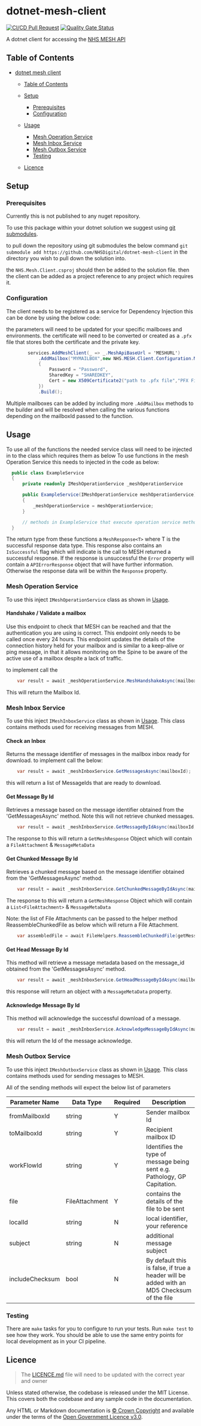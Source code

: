 # dotnet-mesh-client

[![CI/CD Pull Request](https://github.com/nhs-england-tools/repository-template/actions/workflows/cicd-1-pull-request.yaml/badge.svg)](https://github.com/nhs-england-tools/repository-template/actions/workflows/cicd-1-pull-request.yaml)
[![Quality Gate Status](https://sonarcloud.io/api/project_badges/measure?project=repository-template&metric=alert_status)](https://sonarcloud.io/summary/new_code?id=repository-template)

A dotnet client for accessing the [NHS MESH API](https://digital.nhs.uk/developer/api-catalogue/message-exchange-for-social-care-and-health-api#api-description__end-to-end-process-to-integrate-with-mesh-api)

## Table of Contents

- [dotnet mesh client](dotnet-mesh-client)
  - [Table of Contents](#table-of-contents)
  - [Setup](#setup)
    - [Prerequisites](#prerequisites)
    - [Configuration](#configuration)
  - [Usage](#usage)
    - [Mesh Operation Service](#mesh-operation-service)
    - [Mesh Inbox Service](#mesh-inbox-service)
    - [Mesh Outbox Service](#mesh-outbox-service)
    - [Testing](#testing)

  - [Licence](#licence)

## Setup

### Prerequisites

Currently this is not published to any nuget repository.

To use this package within your dotnet solution we suggest using [git submodules](https://git-scm.com/book/en/v2/Git-Tools-Submodules).

to pull down the repository using git submodules the below command `git submodule add https://github.com/NHSDigital/dotnet-mesh-client` in the directory you wish to pull down the solution into.

the `NHS.Mesh.Client.csproj` should then be added to the solution file.
then the client can be added as a project reference to any project which requires it.

### Configuration

The client needs to be registered as a service for Dependency Injection this can be done by using the below code:

the parameters will need to be updated for your specific mailboxes and environments.
the certificate will need to be converted or created as a `.pfx` file that stores both the certificate and the private key.

```c#
        services.AddMeshClient(_ => _.MeshApiBaseUrl = 'MESHURL')
            .AddMailbox("MYMAILBOX",new NHS.MESH.Client.Configuration.MailboxConfiguration
            {
                Password = "Password",
                SharedKey = "SHAREDKEY",
                Cert = new X509Certificate2("path to .pfx file","PFX File password")
            })
            .Build();
```

Multiple mailboxes can be added by including more `.AddMailbox` methods to the builder and will be resolved when calling the various functions depending on the mailboxId passed to the function.

## Usage

To use all of the functions the needed service class will need to be injected in to the class which requires them as below
To use functions in the mesh Operation Service this needs to injected in the code as below:

```c#
  public class ExampleService
  {
      private readonly IMeshOperationService _meshOperationService

      public ExampleService(IMeshOperationService meshOperationService)
      {
          _meshOperationService = meshOperationService;
      }

      // methods in ExampleService that execute operation service methods.
  }
```

The return type from these functions a `MeshResponse<T>` where T is the successful response data type.
This response also contains an `IsSuccessful` flag which will indicate is the call to MESH returned a successful response.
If the response is unsuccessful the `Error` property will contain a `APIErrorResponse` object that will have further information.
Otherwise the response data will be within the `Response` property.

### Mesh Operation Service

To use this inject `IMeshOperationService` class as shown in [Usage](#usage).

#### Handshake / Validate a mailbox

Use this endpoint to check that MESH can be reached and that the authentication you are using is correct. This endpoint only needs to be called once every 24 hours. This endpoint updates the details of the connection history held for your mailbox and is similar to a keep-alive or ping message, in that it allows monitoring on the Spine to be aware of the active use of a mailbox despite a lack of traffic.

to implement call the

```c#
    var result = await _meshOperationService.MeshHandshakeAsync(mailboxId);
```

This will return the Mailbox Id.

### Mesh Inbox Service

To use this inject `IMeshInboxService` class as shown in [Usage](#usage).
This class contains methods used for receiving messages from MESH.

#### Check an Inbox

Returns the message identifier of messages in the mailbox inbox ready for download.
to implement call the below:

```c#
    var result = await _meshInboxService.GetMessagesAsync(mailboxId);
```

this will return a list of MessageIds that are ready to download.

#### Get Message By Id

Retrieves a message based on the message identifier obtained from the 'GetMessagesAsync' method.
Note this will not retrieve chunked messages.

```c#
    var result = await _meshInboxService.GetMessageByIdAsync(mailboxId, messageId);
```

The response to this will return a `GetMeshResponse` Object which will contain a `FileAttachment` & `MessageMetaData`

#### Get Chunked Message By Id

Retrieves a chunked message based on the message identifier obtained from the 'GetMessagesAsync' method.

```c#
    var result = await _meshInboxService.GetChunkedMessageByIdAsync(mailboxId, messageId);
```

The response to this will return a `GetMeshResponse` Object which will contain a `List<FileAttachment>` & `MessageMetaData`

Note: the list of File Attachments can be passed to the helper method ReassembleChunkedFile as below which will return a File Attachment.

```c#
    var assembledFile = await FileHelpers.ReassembleChunkedFile(getMessageResponse.Response.FileAttachments);
```

#### Get Head Message By Id

This method will retrieve a message metadata based on the message_id obtained from the 'GetMessagesAsync' method.

```c#
    var result = await _meshInboxService.GetHeadMessageByIdAsync(mailboxId, messageId);
```

this response will return an object with a `MessageMetaData` property.

#### Acknowledge Message By Id

This method will acknowledge the successful download of a message.

```c#
    var result = await _meshInboxService.AcknowledgeMessageByIdAsync(mailboxId, messageId);
```

this will return the Id of the message acknowledge.

### Mesh Outbox Service

To use this inject `IMeshOutboxService` class as shown in [Usage](#usage).
This class contains methods used for sending messages to MESH.

All of the sending methods will expect the below list of parameters

| **Parameter Name** | **Data Type**  | **Required** | **Description**                                                                           |
|--------------------|----------------|--------------|-------------------------------------------------------------------------------------------|
| fromMailboxId      | string         | Y            | Sender mailbox Id                                                                         |
| toMailboxId        | string         | Y            | Recipient mailbox ID                                                                      |
| workFlowId         | string         | Y            | Identifies the type of message being sent e.g. Pathology, GP Capitation.                  |
| file               | FileAttachment | Y            | contains the details of the file to be sent                                               |
| localId            | string         | N            | local identifier, your reference                                                          |
| subject            | string         | N            | additional message subject                                                                |
| includeChecksum    | bool           | N            | By default this is false, if true a header will be added with an MD5 Checksum of the file |


### Testing

There are `make` tasks for you to configure to run your tests.  Run `make test` to see how they work.  You should be able to use the same entry points for local development as in your CI pipeline.

## Licence

> The [LICENCE.md](./LICENCE.md) file will need to be updated with the correct year and owner

Unless stated otherwise, the codebase is released under the MIT License. This covers both the codebase and any sample code in the documentation.

Any HTML or Markdown documentation is [© Crown Copyright](https://www.nationalarchives.gov.uk/information-management/re-using-public-sector-information/uk-government-licensing-framework/crown-copyright/) and available under the terms of the [Open Government Licence v3.0](https://www.nationalarchives.gov.uk/doc/open-government-licence/version/3/).
